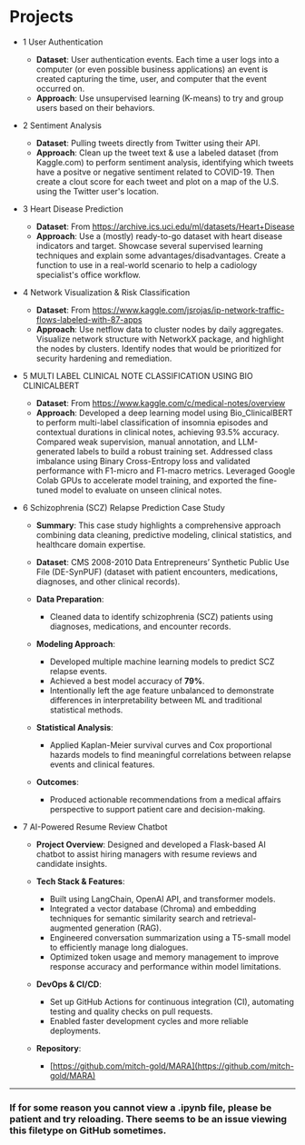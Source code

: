# Projects

 - 1 User Authentication
 
      - **Dataset**: User authentication events. Each time a user logs into a computer (or even possible business applications) an event is created capturing the time, user, and computer that the event occurred on. 
      - **Approach**: Use unsupervised learning (K-means) to try and group users based on their behaviors. 
 
 - 2 Sentiment Analysis
 
      - **Dataset**: Pulling tweets directly from Twitter using their API.
      - **Approach**: Clean up the tweet text & use a labeled dataset (from Kaggle.com) to perform sentiment analysis, identifying which tweets have a positve or negative sentiment related to COVID-19. Then create a clout score for each tweet and plot on a map of the U.S. using the Twitter user's location.

 - 3 Heart Disease Prediction
 
      - **Dataset**: From https://archive.ics.uci.edu/ml/datasets/Heart+Disease
      - **Approach**: Use a (mostly) ready-to-go dataset with heart disease indicators and target. Showcase several supervised learning techniques and explain some advantages/disadvantages. Create a function to use in a real-world scenario to help a cadiology specialist's office workflow.
      
- 4 Network Visualization & Risk Classification

     - **Dataset**: From https://www.kaggle.com/jsrojas/ip-network-traffic-flows-labeled-with-87-apps
     - **Approach**: Use netflow data to cluster nodes by daily aggregates. Visualize network structure with NetworkX package, and highlight the nodes by clusters. Identify nodes that would be prioritized for security hardening and remediation. 
      
- 5 MULTI LABEL CLINICAL NOTE CLASSIFICATION USING BIO CLINICALBERT
     - **Dataset**: From https://www.kaggle.com/c/medical-notes/overview
     - **Approach**: Developed a deep learning model using Bio\_ClinicalBERT to perform multi-label classification of insomnia episodes and contextual durations in clinical notes, achieving 93.5\% accuracy. Compared weak supervision, manual annotation, and LLM-generated labels to build a robust training set. Addressed class imbalance using Binary Cross-Entropy loss and validated performance with F1-micro and F1-macro metrics. Leveraged Google Colab GPUs to accelerate model training, and exported the fine-tuned model to evaluate on unseen clinical notes.

- 6 Schizophrenia (SCZ) Relapse Prediction Case Study
    - **Summary**: This case study highlights a comprehensive approach combining data cleaning, predictive modeling, clinical statistics, and healthcare domain expertise.
    
    - **Dataset**: CMS 2008-2010 Data Entrepreneurs’ Synthetic Public Use File (DE-SynPUF) (dataset with patient encounters, medications, diagnoses, and other clinical records).
    
    - **Data Preparation**:  
      - Cleaned data to identify schizophrenia (SCZ) patients using diagnoses, medications, and encounter records.
    
    - **Modeling Approach**:  
      - Developed multiple machine learning models to predict SCZ relapse events.  
      - Achieved a best model accuracy of **79%**.  
      - Intentionally left the age feature unbalanced to demonstrate differences in interpretability between ML and traditional statistical methods.
    
    - **Statistical Analysis**:  
      - Applied Kaplan-Meier survival curves and Cox proportional hazards models to find meaningful correlations between relapse events and clinical features.
    
    - **Outcomes**:  
      - Produced actionable recommendations from a medical affairs perspective to support patient care and decision-making.
    
- 7 AI-Powered Resume Review Chatbot

  - **Project Overview**: Designed and developed a Flask-based AI chatbot to assist hiring managers with resume reviews and candidate insights.

  - **Tech Stack & Features**:  
    - Built using LangChain, OpenAI API, and transformer models.  
    - Integrated a vector database (Chroma) and embedding techniques for semantic similarity search and retrieval-augmented generation (RAG).  
    - Engineered conversation summarization using a T5-small model to efficiently manage long dialogues.  
    - Optimized token usage and memory management to improve response accuracy and performance within model limitations.

  - **DevOps & CI/CD**:  
    - Set up GitHub Actions for continuous integration (CI), automating testing and quality checks on pull requests.  
    - Enabled faster development cycles and more reliable deployments.

  - **Repository**:  
    - [https://github.com/mitch-gold/MARA](https://github.com/mitch-gold/MARA)
---
 
### If for some reason you cannot view a .ipynb file, please be patient and try reloading. There seems to be an issue viewing this filetype on GitHub sometimes.
